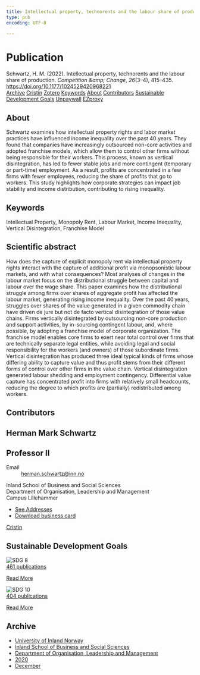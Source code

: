 ```yaml
---
title: Intellectual property, technorents and the labour share of production
type: pub
encoding: UTF-8

---
```

<h1>Publication</h1>
<article id="csl-bib-container-9C9M9MRX" class="csl-bib-container">
  <div class="csl-bib-body"> <div class="csl-entry">Schwartz, H. M. (2022). Intellectual property, technorents and the labour share of production. <i>Competition &#38;amp; Change</i>, <i>26</i>(3–4), 415–435. <a href="https://doi.org/10.1177/1024529420968221">https://doi.org/10.1177/1024529420968221</a></div> </div>
  <div class="csl-bib-buttons">
    <a href="#taxonomy-article-9C9M9MRX" alt="archive" class="csl-bib-button">Archive</a>
    <a href="https://app.cristin.no/results/show.jsf?id=1858122" alt="Cristin" class="csl-bib-button">Cristin</a>
    <a href="http://zotero.org/groups/5881554/items/9C9M9MRX" alt="Zotero" class="csl-bib-button">Zotero</a>
    <a href="#keywords-article-9C9M9MRX" alt="keywords" class="csl-bib-button">Keywords</a>
    <a href="#about-article-9C9M9MRX" alt="about_pub" class="csl-bib-button">About</a>
    <a href="#contributors-article-9C9M9MRX" alt="contributors" class="csl-bib-button">Contributors</a>
    <a href="#sdg-article-9C9M9MRX" alt="sdg" class="csl-bib-button">Sustainable Development Goals</a>
    <a href="https://doi.org/10.1177/1024529420968221" alt="Unpaywall" class="csl-bib-button">Unpaywall</a>
    <a href="https://doi.org/10.1177/1024529420968221" alt="EZproxy" class="csl-bib-button">EZproxy</a>
  </div>
  <div id="csl-bib-meta-container-9C9M9MRX"></div>
</article>
<div id="csl-bib-meta-9C9M9MRX" class="csl-bib-meta">
  <article id="about-article-9C9M9MRX" class="about_pub-article">
    <h1>About</h1>
    Schwartz examines how intellectual property rights and labor market practices have influenced income inequality over the past 40 years. They found that companies have increasingly outsourced non-core activities and adopted franchise models, which allow them to control other firms without being responsible for their workers. This process, known as vertical disintegration, has led to fewer stable jobs and more contingent (temporary or part-time) employment. As a result, profits are concentrated in a few firms with fewer employees, reducing the share of profits that go to workers. This study highlights how corporate strategies can impact job stability and income distribution, contributing to rising inequality.
  </article>
  <article id="keywords-article-9C9M9MRX" class="keywords-article">
    <h1>Keywords</h1>
    Intellectual Property, Monopoly Rent, Labour Market, Income Inequality, Vertical Disintegration, Franchise Model
  </article>
  <article id="abstract-article-9C9M9MRX" class="abstract-article">
    <h1>Scientific abstract</h1>
    How does the capture of explicit monopoly rent via intellectual property rights interact with the capture of additional profit via monopsonistic labour markets, and with what consequences? Most analyses of changes in the labour market focus on the distributional struggle between capital and labour over the wage share. This paper examines how the distributional struggle among firms over shares of aggregate profit has affected the labour market, generating rising income inequality. Over the past 40 years, struggles over shares of the value generated in a given commodity chain have driven de jure but not de facto vertical disintegration of those value chains. Firms vertically disintegrated by outsourcing non-core production and support activities, by in-sourcing contingent labour, and, where possible, by adopting a franchise model of corporate organization. The franchise model enables core firms to exert near total control over firms that are technically separate legal entities, while avoiding legal and social responsibility for the workers (and owners) of those subordinate firms. Vertical disintegration has produced three ideal typical kinds of firms whose differing ability to capture value and thus profit stems from their different forms of control over other firms in the value chain. Vertical disintegration generated labour shedding and employment contingency. Differential value capture has concentrated profit into firms with relatively small headcounts, reducing the degree to which profits are (partially) redistributed among workers.
  </article>
  <article id="contributors-article-9C9M9MRX" class="contributors-article">
    <h1>Contributors</h1>
    <div class="personas"> <div class="vrtx-hinn-person-card"> <div class="photo"> <i class="lar la-user-circle missing-person"></i> </div> <div class="info"> <hgroup><h1>Herman Mark Schwartz</h1> <h2>Professor II</h2> </hgroup><dl> <dt>Email</dt> <dd> <a href="mailto:herman.schwartz@inn.no">herman.schwartz@inn.no</a> </dd> </dl> <p> Inland School of Business and Social Sciences<br> Department of Organisation, Leadership and Management<br> Campus Lillehammer </p> <ul class="vrtx-hinn-links"> <li><a href="https://www.inn.no/english/find-an-employee/herman-schwartz.html#vrtx-hinn-addresses">See Addresses</a></li> <li><a href="https://www.inn.no/english/find-an-employee/herman-schwartz.html?vrtx=vcf">Download business card</a></li> </ul> </div> </div> <a href="https://app.cristin.no/persons/show.jsf?id=889346" alt="Cristin URL" class="personas-cristin">Cristin</a> </div>
  </article>
  <article id="sdg-article-9C9M9MRX" class="sdg-article">
    <h1>Sustainable Development Goals</h1>
    <div class="sdg-container"><div id="sdg8" class="sdg">
        <img src="{{< params subfolder >}}images/sdg/sdg08_en.png" class="image" alt="SDG 8">
        <div class="sdg-overlay">
          <a href="/en/archive/?key=?sdg=8#archive" class="sdg-publication-count"><span>461</span> publications</a>
          <p><a href="https://sdgs.un.org/goals/goal8" class="sdg-read-more">Read More</a></p>
        </div>
      </div> <div id="sdg10" class="sdg">
        <img src="{{< params subfolder >}}images/sdg/sdg10_en.png" class="image" alt="SDG 10">
        <div class="sdg-overlay">
          <a href="/en/archive/?key=?sdg=10#archive" class="sdg-publication-count"><span>404</span> publications</a>
          <p><a href="https://sdgs.un.org/goals/goal10" class="sdg-read-more">Read More</a></p>
        </div>
      </div></div>
  </article>
  <article id="taxonomy-article-9C9M9MRX" class="taxonomy-article">
    <h1>Archive</h1>
    <ul>
      <li>
        <a href="/en/archive/?key=3DCRN523">University of Inland Norway</a>
      </li>
      <li>
        <a href="/en/archive/?key=DU8Q9LN9">Inland School of Business and Social Sciences</a>
      </li>
      <li>
        <a href="/en/archive/?key=4LUWR3ZM">Department of Organisation, Leadership and Management</a>
      </li>
      <li>
        <a href="/en/archive/?key=L4LD5JU9">2020</a>
      </li>
      <li>
        <a href="/en/archive/?key=66LMIBSQ">December</a>
      </li>
    </ul>
  </article>
</div>
